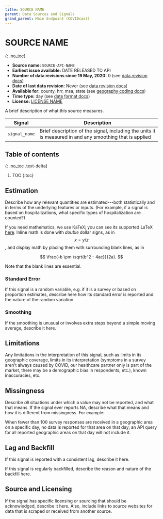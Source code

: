 ```yaml
---
title: SOURCE NAME
parent: Data Sources and Signals
grand_parent: Main Endpoint (COVIDcast)
---
```


# SOURCE NAME
{: .no_toc}

* **Source name:** `SOURCE-API-NAME`
* **Earliest issue available:** DATE RELEASED TO API
* **Number of data revisions since 19 May, 2020:** 0 (see [data revision docs](../covidcast_changelog.md))
* **Date of last data revision:** Never (see [data revision docs](../covidcast_changelog.md))
* **Available for:** county, hrr, msa, state (see [geography coding docs](../covidcast_geography.md))
* **Time type:** day (see [date format docs](../covidcast_times.md))
* **License:** [LICENSE NAME](../covidcast_licensing.md#APPLICABLE-SECTION)

A brief description of what this source measures.

| Signal        | Description                                                                                              |
|---------------|----------------------------------------------------------------------------------------------------------|
| `signal_name` | Brief description of the signal, including the units it is measured in and any smoothing that is applied |

## Table of contents
{: .no_toc .text-delta}

1. TOC
{:toc}

## Estimation

Describe how any relevant quantities are estimated---both statistically and in
terms of the underlying features or inputs. (For example, if a signal is based
on hospitalizations, what specific types of hospitalization are counted?)

If you need mathematics, we use KaTeX; you can see its supported LaTeX
[here](https://katex.org/docs/supported.html). Inline math is done with *double*
dollar signs, as in $$x = y/z$$, and display math by placing them with
surrounding blank lines, as in

$$
\frac{-b \pm \sqrt{b^2 - 4ac}}{2a}.
$$

Note that the blank lines are essential.

### Standard Error

If this signal is a random variable, e.g. if it is a survey or based on
proportion estimates, describe here how its standard error is reported and the
nature of the random variation.

### Smoothing

If the smoothing is unusual or involves extra steps beyond a simple moving
average, describe it here.

## Limitations

Any limitations in the interpretation of this signal, such as limits in its
geographic coverage, limits in its interpretation (symptoms in a survey aren't
always caused by COVID, our healthcare partner only is part of the market, there
may be a demographic bias in respondents, etc.), known inaccuracies, etc.

## Missingness

Describe *all* situations under which a value may not be reported, and what that
means. If the signal ever reports NA, describe what that means and how it is
different from missingness. For example:

When fewer than 100 survey responses are received in a geographic area on a
specific day, no data is reported for that area on that day; an API query for
all reported geographic areas on that day will not include it.

## Lag and Backfill

If this signal is reported with a consistent lag, describe it here.

If this signal is regularly backfilled, describe the reason and nature of the
backfill here.

## Source and Licensing

If the signal has specific licensing or sourcing that should be acknowledged,
describe it here. Also, include links to source websites for data that is
scraped or received from another source.
